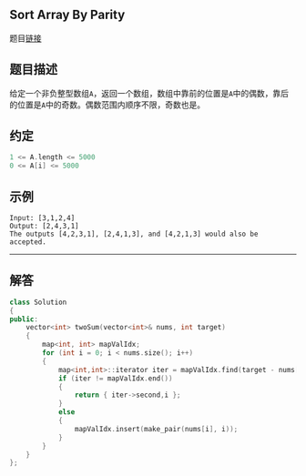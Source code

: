 ## Sort Array By Parity

题目[链接](https://leetcode.com/problems/sort-array-by-parity/)

## 题目描述

给定一个非负整型数组`A`，返回一个数组，数组中靠前的位置是`A`中的偶数，靠后的位置是`A`中的奇数。偶数范围内顺序不限，奇数也是。

## 约定

```C
1 <= A.length <= 5000
0 <= A[i] <= 5000
```

## 示例

```text
Input: [3,1,2,4]
Output: [2,4,3,1]
The outputs [4,2,3,1], [2,4,1,3], and [4,2,1,3] would also be accepted.
```

----

## 解答

```C++
class Solution
{
public:
    vector<int> twoSum(vector<int>& nums, int target)
    {
        map<int, int> mapValIdx;
        for (int i = 0; i < nums.size(); i++)
        {
            map<int,int>::iterator iter = mapValIdx.find(target - nums[i]);
            if (iter != mapValIdx.end())
            {
                return { iter->second,i };
            }
            else
            {
                mapValIdx.insert(make_pair(nums[i], i));
            }
        }
    }
};
```
